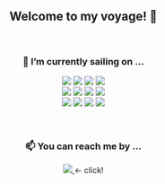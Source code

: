 <div align="center">
  <h2> Welcome to my voyage! 👋 </h2>
  <br>
  <h3> 🔭 I’m currently sailing on ...</h3>
  <div>
    <img src="https://img.shields.io/badge/JAVA-007396?style=for-the-badge&logo=java&logoColor=white">
    <img src="https://img.shields.io/badge/python-3776AB?style=for-the-badge&logo=python&logoColor=white"> 
    <img src="https://img.shields.io/badge/Kotlin-7F52FF?style=for-the-badge&logo=Kotlin&logoColor=white">
    <img src="https://img.shields.io/badge/Oracle-F80000?style=for-the-badge&logo=Oracle&logoColor=white">
    </br>
    <img src="https://img.shields.io/badge/React-61DAFB?style=for-the-badge&logo=React&logoColor=white">
    <img src="https://img.shields.io/badge/JavaScript-F7DF1E?style=for-the-badge&logo=JavaScript&logoColor=black">
    <img src="https://img.shields.io/badge/html5-E34F26?style=for-the-badge&logo=html5&logoColor=white"> 
    <img src="https://img.shields.io/badge/css-1572B6?style=for-the-badge&logo=css3&logoColor=white">
    </br>
    <img src="https://img.shields.io/badge/spring-6DB33F?style=for-the-badge&logo=spring&logoColor=white"> 
    <img src="https://img.shields.io/badge/spring Boot-6DB33F?style=for-the-badge&logo=spring Boot&logoColor=white"> 
    <img src="https://img.shields.io/badge/Eclipse-2C2255?style=for-the-badge&logo=Eclipse%20IDE&logoColor=white">
    <img src="https://img.shields.io/badge/IntelliJ-000000?style=for-the-badge&logo=IntelliJ%20IDEA&logoColor=white">
  </div>
  <br>
  <br>

 <h3> 📫 You can reach me by ... </h3> 
 <a href="mailto:quf8093@gmail.com">
    <img 
        src="https://img.shields.io/badge/Gmail-d14836?style=flat-square&logo=Gmail&logoColor=white&link=mailto:quf8093@gmail.com"
    >
</a>  <- click! 
  
</div>
